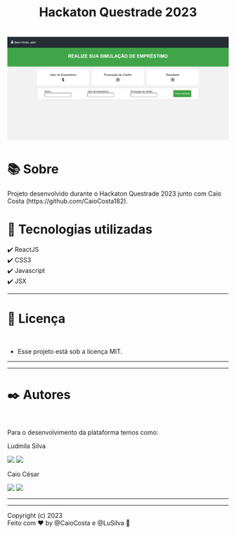 <h1 align="center"><b>Hackaton Questrade 2023</b></h1>
<h1 align="center"><img src="./appReact.png"></h1>
<h1 >📚  Sobre</h1>
Projeto desenvolvido durante o Hackaton Questrade 2023 junto com Caio Costa (https://github.com/CaioCosta182).


<h1 >🚀  Tecnologias utilizadas</h1>
✔️ ReactJS <br>
✔️ CSS3 <br>
✔️ Javascript <br>
✔️ JSX <br>

---

<h1> 📝 Licença </h1><br>

- Esse projeto está sob a licença MIT. 
---


---
<h1> ✒️ Autores </h1><br>

Para o desenvolvimento da plataforma temos como:

Ludmila Silva
<p align="left">
  <a href="https://www.linkedin.com/in/ludmila-silva-s0097/" target="_blank"><img src="https://img.shields.io/badge/-LinkedIn-%230077B5?style=for-the-badge&logo=linkedin&logoColor=white"></a>
   <a href="mailto:lud.caina@gmail.com"><img src="https://img.shields.io/badge/Gmail-D14836?style=for-the-badge&logo=gmail&logoColor=white" target="_blank"></a>
</p>


Caio César 
<p align="left">
  <a href="[https://www.linkedin.com/in/](https://www.linkedin.com/in/caiocostadev/)" target="_blank"><img src="https://img.shields.io/badge/-LinkedIn-%230077B5?style=for-the-badge&logo=linkedin&logoColor=white"></a>
   <a href="mailto:caiocosta182@gmail.com"><img src="https://img.shields.io/badge/Gmail-D14836?style=for-the-badge&logo=gmail&logoColor=white" target="_blank"></a>
</p>

---


---
Copyright (c) 2023 <br>
Feito com ♥ by @CaioCosta e  @LuSilva :wave:

